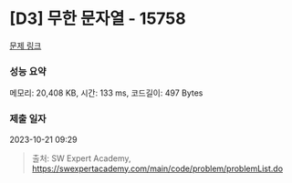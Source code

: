# [D3] 무한 문자열 - 15758 

[문제 링크](https://swexpertacademy.com/main/code/problem/problemDetail.do?contestProbId=AYP5JmsqcngDFATW) 

### 성능 요약

메모리: 20,408 KB, 시간: 133 ms, 코드길이: 497 Bytes

### 제출 일자

2023-10-21 09:29



> 출처: SW Expert Academy, https://swexpertacademy.com/main/code/problem/problemList.do